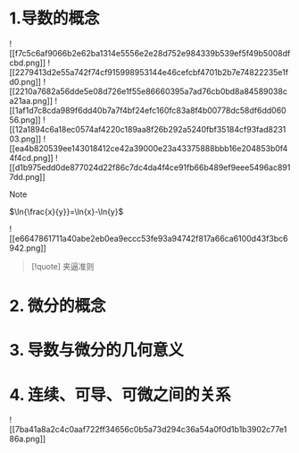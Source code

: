 # 1.导数的概念 
![[f7c5c6af9066b2e62ba1314e5556e2e28d752e984339b539ef5f49b5008dfcbd.png]]
![[2279413d2e55a742f74cf915998953144e46cefcbf4701b2b7e74822235e1fd0.png]]
![[2210a7682a56dde5e08d726e1f55e86660395a7ad76cb0bd8a84589038ca21aa.png]]
![[1af1d7c8cda989f6dd40b7a7f4bf24efc160fc83a8f4b00778dc58df6dd06056.png]]
![[12a1894c6a18ec0574af4220c189aa8f26b292a5240fbf35184cf93fad823103.png]]
![[ea4b820539ee143018412ce42a39000e23a43375888bbb16e204853b0f44f4cd.png]]
![[d1b975edd0de877024d22f86c7dc4da4f4ce91fb66b489ef9eee5496ac8917dd.png]]
>[!note] 
>$\ln{\frac{x}{y}}=\ln{x}-\ln{y}$

![[e6647861711a40abe2eb0ea9eccc53fe93a94742f817a66ca6100d43f3bc6942.png]]
>[!quote] 
>夹逼准则



# 2. 微分的概念

# 3. 导数与微分的几何意义

# 4. 连续、可导、可微之间的关系
![[7ba41a8a2c4c0aaf722ff34656c0b5a73d294c36a54a0f0d1b1b3902c77e186a.png]]